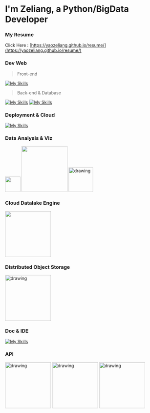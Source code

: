 # I'm Zeliang, a Python/BigData Developer


### My Resume
Click Here : [https://yaozeliang.github.io/resume/](https://yaozeliang.github.io/resume/)

### Dev Web
> Front-end

[![My Skills](https://skillicons.dev/icons?i=js,html,css,react,materialui,bootstrap,jquery&theme=light)](https://skillicons.dev)

> Back-end & Database

[![My Skills](https://skillicons.dev/icons?i=python,linux&theme=light)](https://skillicons.dev) [![My Skills](https://skillicons.dev/icons?i=django,mysql,sqlite,redis&theme=light)](https://skillicons.dev)

### Deployment & Cloud

[![My Skills](https://skillicons.dev/icons?i=kubernetes,docker,aws,git,gitlab,heroku,grafana&theme=light)](https://skillicons.dev)

### Data Analysis & Viz

<img src="https://www.vectorlogo.zone/logos/d3js/d3js-icon.svg" width="50"/>  <img src="https://www.vectorlogo.zone/logos/microsoft_powerbi/microsoft_powerbi-ar21.svg" width="150"/>  <img src="https://i0.wp.com/cloudsys.no/wp-content/uploads/2019/02/PowerApps-Logo.png?ssl=1" alt="drawing" width="80"/>


### Cloud Datalake Engine
<img src="https://www.vectorlogo.zone/logos/dremio/dremio-ar21.svg"  width="150"/>

### Distributed Object Storage
<img src="https://min.io/resources/img/logo/MINIO_wordmark.png" alt="drawing" width="150"/>

### Doc & IDE

[![My Skills](https://skillicons.dev/icons?i=md,vscode&theme=light)](https://skillicons.dev)

### API

<img src="https://pandwarf.com/wp/wp-content/uploads/2021/11/swagger-banner.png" alt="drawing" width="150"/> <img src="https://www.django-rest-framework.org/img/logo.png" alt="drawing" width="150"/> <img src="https://fastapi.tiangolo.com/img/logo-margin/logo-teal.png" alt="drawing" width="150"/>

